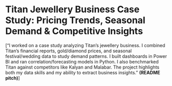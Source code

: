 # Titan Jewellery Business Case Study: Pricing Trends, Seasonal Demand & Competitive Insights

[“I worked on a case study analyzing Titan’s jewellery business. I combined Titan’s financial reports, gold/diamond prices, and seasonal festival/wedding data to study demand patterns. I built dashboards in Power BI and ran correlation/forecasting models in Python. I also benchmarked Titan against competitors like Kalyan and Malabar. The project highlights both my data skills and my ability to extract business insights.” **(README pitch)**] 
